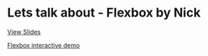 # Lets talk about - Flexbox by Nick

[View Slides](http://healqq.github.io/lets-talk-about---flexbox)

[Flexbox interactive demo](http://healqq.github.io/flex-demo)
